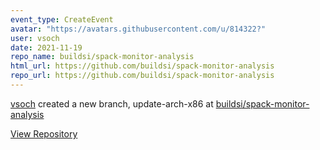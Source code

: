 ```yaml
---
event_type: CreateEvent
avatar: "https://avatars.githubusercontent.com/u/814322?"
user: vsoch
date: 2021-11-19
repo_name: buildsi/spack-monitor-analysis
html_url: https://github.com/buildsi/spack-monitor-analysis
repo_url: https://github.com/buildsi/spack-monitor-analysis
---
```


<a href='https://github.com/vsoch' target='_blank'>vsoch</a> created a new branch, update-arch-x86 at <a href='https://github.com/buildsi/spack-monitor-analysis' target='_blank'>buildsi/spack-monitor-analysis</a>

<a href='https://github.com/buildsi/spack-monitor-analysis' target='_blank'>View Repository</a>